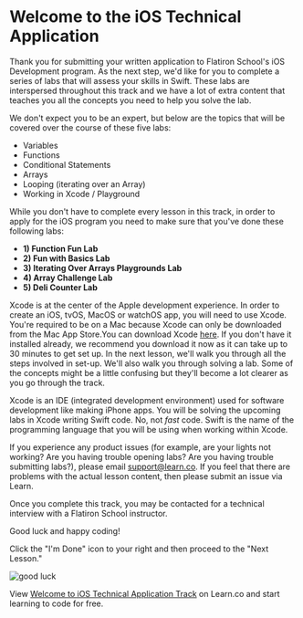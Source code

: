 # Welcome to the iOS Technical Application 

Thank you for submitting your written application to Flatiron School's iOS Development program. As the next step, we'd like for you to complete a series of labs that will assess your skills in Swift. These labs are interspersed throughout this track and we have a lot of extra content that teaches you all the concepts you need to help you solve the lab. 

We don't expect you to be an expert, but below are the topics that will be covered over the course of these five labs:
* Variables
* Functions
* Conditional Statements
* Arrays
* Looping (iterating over an Array)
* Working in Xcode / Playground

While you don't have to complete every lesson in this track, in order to apply for the iOS program you need to make sure that you've done these following labs: 

* **1) Function Fun Lab**
* **2) Fun with Basics Lab**
* **3) Iterating Over Arrays Playgrounds Lab**
* **4) Array Challenge Lab**
* **5) Deli Counter Lab**


Xcode is at the center of the Apple development experience. In order to create an iOS, tvOS, MacOS or watchOS app, you will need to use Xcode. You're required to be on a Mac because Xcode can only be downloaded from the Mac App Store.You can download Xcode [here](https://itunes.apple.com/us/app/xcode/id497799835?ls=1&mt=12). If you don't have it installed already, we recommend you download it now as it can take up to 30 minutes to get set up. In the next lesson, we'll walk you through all the steps involved in set-up. We'll also walk you through solving a lab. Some of the concepts might be a little confusing but they'll become a lot clearer as you go through the track. 

Xcode is an IDE (integrated development environment) used for software development like making iPhone apps. You will be solving the upcoming labs in Xcode writing Swift code. No, not *fast* code. Swift is the name of the programming language that you will be using when working within Xcode.

If you experience any product issues (for example, are your lights not working? Are you having trouble opening labs? Are you having trouble submitting labs?), please email support@learn.co. If you feel that there are problems with the actual lesson content, then please submit an issue via Learn.

Once you complete this track, you may be contacted for a technical interview with a Flatiron School instructor.

Good luck and happy coding!

Click the "I'm Done" icon to your right and then proceed to the "Next Lesson."

![good luck](https://media.giphy.com/media/IUjaKjjPPbGaQ/giphy.gif)

<p class='util--hide'>View <a href='https://learn.co/lessons/welcome-to-ios-technical-application-track'>Welcome to iOS Technical Application Track</a> on Learn.co and start learning to code for free.</p>
